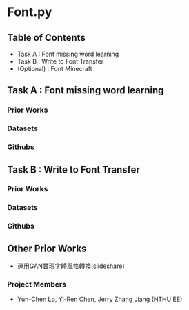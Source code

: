 # Font.py

## Table of Contents
- Task A : Font missing word learning
- Task B : Write to Font Transfer
- (Optional) : Font Minecraft

## Task A : Font missing word learning
### Prior Works

### Datasets

### Githubs

## Task B : Write to Font Transfer

### Prior Works

### Datasets

### Githubs

## Other Prior Works
* 運用GAN實現字體風格轉換[(slideshare)](https://www.slideshare.net/cnanews/gan-137298578)

### Project Members
- Yun-Chen Lo, Yi-Ren Chen, Jerry Zhang Jiang (NTHU EE)

